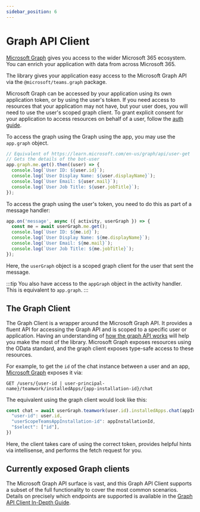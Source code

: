 ```yaml
---
sidebar_position: 6
---
```


# Graph API Client

[Microsoft Graph](https://docs.microsoft.com/en-us/graph/overview) gives you access to the wider Microsoft 365 ecosystem. You can enrich your application with data from across Microsoft 365.

The library gives your application easy access to the Microsoft Graph API via the `@microsoft/teams.graph` package.

Microsoft Graph can be accessed by your application using its own application token, or by using the user's token. If you need access to resources that your application may not have, but your user does, you will need to use the user's scoped graph client. To grant explicit consent for your application to access resources on behalf of a user, follow the [auth guide](../in-depth-guides/user-authentication).

To access the graph using the Graph using the app, you may use the `app.graph` object. 

```typescript
// Equivalent of https://learn.microsoft.com/en-us/graph/api/user-get
// Gets the details of the bot-user
app.graph.me.get().then((user) => {
  console.log(`User ID: ${user.id}`);
  console.log(`User Display Name: ${user.displayName}`);
  console.log(`User Email: ${user.mail}`);
  console.log(`User Job Title: ${user.jobTitle}`);
});
```

To access the graph using the user's token, you need to do this as part of a message handler:

```typescript
app.on('message', async ({ activity, userGraph }) => {
  const me = await userGraph.me.get();
  console.log(`User ID: ${me.id}`);
  console.log(`User Display Name: ${me.displayName}`);
  console.log(`User Email: ${me.mail}`);
  console.log(`User Job Title: ${me.jobTitle}`);
});
```

Here, the `userGraph` object is a scoped graph client for the user that sent the message.

:::tip
You also have access to the `appGraph` object in the activity handler. This is equivalent to `app.graph`.
:::

## The Graph Client

The Graph Client is a wrapper around the Microsoft Graph API. It provides a fluent API for accessing the Graph API and is scoped to a specific user or application. Having an understanding of [how the graph API works](https://learn.microsoft.com/en-us/graph/use-the-api) will help you make the most of the library. Microsoft Graph exposes resources using the OData standard, and the graph client exposes type-safe access to these resources.

For example, to get the `id` of the chat instance between a user and an app, [Microsoft Graph](https://learn.microsoft.com/en-us/graph/api/userscopeteamsappinstallation-get-chat?view=graph-rest-1.0&tabs=http) exposes it via:

```
GET /users/{user-id | user-principal-name}/teamwork/installedApps/{app-installation-id}/chat
```

The equivalent using the graph client would look like this:

```ts
const chat = await userGraph.teamwork(user.id).installedApps.chat(appInstallationId).get({
  "user-id": user.id,
  "userScopeTeamsAppInstallation-id": appInstallationId,
  "$select": ["id"],
})
```

Here, the client takes care of using the correct token, provides helpful hints via intellisense, and performs the fetch request for you.

## Currently exposed Graph clients

The Microsoft Graph API surface is vast, and this Graph API Client supports a subset of the full functionality to cover the most common scenarios. Details on precisely which endpoints are supported is available in the [Graph API Client In-Depth Guide](../in-depth-guides/graph/).

